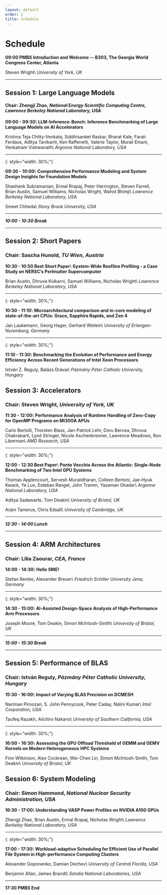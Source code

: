 ```yaml
---
layout: default
order: 2
title: Schedule
--- 
```


# Schedule

**09:00 PMBS Introduction and Welcome -- B303, The Georgia World Congress Center, Atlanta**

Steven Wright\\
_University of York, UK_

---

## Session 1: Large Language Models
#### Chair: Zhengji Zhao, _National Energy Scientific Computing Centre, Lawrence Berkeley National Laboratory, USA_

**09:00 - 09:30**\\
**LLM-Inference-Bench: Inference Benchmarking of Large Language Models on AI Accelerators**

Krishna Teja Chitty-Venkata, Siddhisanket Raskar, Bharat Kale, Farah Ferdaus, Aditya Tanikanti, Ken Raffenetti, Valerie Taylor, Murali Emani, Venkatram Vishwanath\\
_Argonne National Laboratory, USA_

---
{: style="width: 30%;"}

**09:30 - 10:00**\\
**Comprehensive Performance Modeling and System Design Insights for Foundation Models**

Shashank Subramanian, Ermal Rrapaj, Peter Harrington, Steven Farrell, Brian Austin, Samuel Williams, Nicholas Wright, Wahid Bhimji\\
_Lawrence Berkeley National Laboratory, USA_

Smeet Chheda\\
_Stony Brook University, USA_

---

***10:00 - 10:30 Break***

---

## Session 2: Short Papers
### Chair: Sascha Hunold, _TU Wien, Austria_

**10:30 - 10:50 Best Short Paper**\\
**System-Wide Roofline Profiling - a Case Study on NERSC’s Perlmutter Supercomputer**

Brian Austin, Dhruva Kulkarni, Samuel Williams, Nicholas Wright\\
_Lawrence Berkeley National Laboratory, USA_

---
{: style="width: 30%;"}

**10:50 - 11:10**\\
**Microarchitectural comparison and in-core modeling of state-of-the-art CPUs: Grace, Sapphire Rapids, and Zen 4**

Jan Laukemann, Georg Hager, Gerhard Wellein\\
_University of Erlangen-Nuremberg, Germany_

---
{: style="width: 30%;"}

**11:10 - 11:30**\\
**Benchmarking the Evolution of Performance and Energy Efficiency Across Recent Generations of Intel Xeon Processors**

István Z. Reguly, Balázs Drávai\\
_Pázmány Péter Catholic University, Hungary_

## Session 3: Accelerators
### Chair: Steven Wright, _University of York, UK_

**11:30 - 12:00**\\
**Performance Analysis of Runtime Handling of Zero-Copy for OpenMP Programs on MI300A APUs**

Carlo Bertolli, Thorsten Blass, Jan-Patrick Lehr, Doru Bercea, Dhruva Chakrabarti, Lynd Stringer, Nicole Aschenbrenner, Lawrence Meadows, Ron Liberman\\
_AMD Research, USA_

---
{: style="width: 30%;"}

**12:00 - 12:30 Best Paper**\\
**Ponte Vecchio Across the Atlantic: Single-Node Benchmarking of Two Intel GPU Systems**

Thomas Applencourt, Servesh Muralidharan, Colleen Bertoni,  Jae-Hyuk Kwack, Ye Luo, Esteban Rangel, John Tramm, Yasaman Ghadar\\
_Argonne National Laboratory, USA_

Aditya Sadawarte, Tom Deakin\\
_University of Bristol, UK_

Arjen Tamerus, Chris Edsall\\
_University of Cambridge, UK_


---

***12:30 - 14:00 Lunch***

---

## Session 4: ARM Architectures
### Chair: Lilia Zaourar, _CEA, France_

**14:00 - 14:30**\\
**Hello SME!**

Stefan Remke, Alexander Breuer\\
_Friedrich Schiller University Jena, Germany_

---
{: style="width: 30%;"}

**14:30 - 15:00**\\
**AI-Assisted Design-Space Analysis of High-Performance Arm Processors**

Joseph Moore, Tom Deakin, Simon McIntosh-Smith\\
_University of Bristol, UK_

---

***15:00 - 15:30 Break***

---

## Session 5: Performance of BLAS
### Chair: István Reguly, _Pázmány Péter Catholic University, Hungary_

**15:30 - 16:00**\\
**Impact of Varying BLAS Precision on DCMESH**

Nariman Piroozan, S. John Pennycook, Peter Caday, Nalini Kumar\\
_Intel Corporation, USA_

Taufeq Razakh, Aiichiro Nakano\\
_University of Southern California, USA_

---
{: style="width: 30%;"}

**16:00 - 16:30**\\
**Assessing the GPU Offload Threshold of GEMM and GEMV Kernels on Modern Heterogeneous HPC Systems**

Finn Wilkinson, Alex Cockrean, Wei-Chen Lin, Simon McIntosh-Smith, Tom Deakin\\
_University of Bristol, UK_

## Session 6: System Modeling
### Chair: Simon Hammond, _National Nuclear Security Administration, USA_

**16:30 - 17:00**\\
**Understanding VASP Power Profiles on NVIDIA A100 GPUs**

Zhengji Zhao, Brian Austin, Ermal Rrapaj, Nicholas Wright\\
_Lawrence Berkeley National Laboratory, USA_

---
{: style="width: 30%;"}

**17:00 - 17:30**\\
**Workload-adaptive Scheduling for Efficient Use of Parallel File System in High-performance Computing Clusters**

Alexander Goponenko, Damian Dechev\\
_University of Central Florida, USA_

Benjamin Allan, James Brandt\\
_Sandia National Laboratories, USA_ 

---

**17:30 PMBS End**
